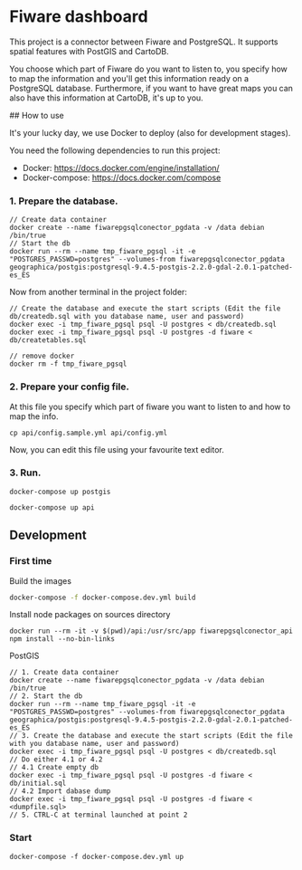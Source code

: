 # Fiware dashboard
This project is a connector between Fiware and PostgreSQL. It supports spatial features with PostGIS and CartoDB.

You choose which part of Fiware do you want to listen to, you specify how to map the information and you'll get this information ready on a PostgreSQL database. Furthermore, if you want to have great maps you can also have this information at CartoDB, it's up to you.

## How to use

It's your lucky day, we use Docker to deploy (also for development stages).

You need the following dependencies to run this project:
* Docker: https://docs.docker.com/engine/installation/
* Docker-compose: https://docs.docker.com/compose


### 1. Prepare the database.
```
// Create data container
docker create --name fiwarepgsqlconector_pgdata -v /data debian /bin/true
// Start the db
docker run --rm --name tmp_fiware_pgsql -it -e "POSTGRES_PASSWD=postgres" --volumes-from fiwarepgsqlconector_pgdata geographica/postgis:postgresql-9.4.5-postgis-2.2.0-gdal-2.0.1-patched-es_ES
```

Now from another terminal in the project folder:
```
// Create the database and execute the start scripts (Edit the file db/createdb.sql with you database name, user and password)
docker exec -i tmp_fiware_pgsql psql -U postgres < db/createdb.sql
docker exec -i tmp_fiware_pgsql psql -U postgres -d fiware < db/createtables.sql

// remove docker
docker rm -f tmp_fiware_pgsql
```

### 2. Prepare your config file.

At this file you specify which part of fiware you want to listen to and how to map the info.

```
cp api/config.sample.yml api/config.yml
```

Now, you can edit this file using your favourite text editor.

### 3. Run.

```
docker-compose up postgis
```

```
docker-compose up api
```


## Development
### First time

Build the images
```Bash
docker-compose -f docker-compose.dev.yml build
```
Install node packages on sources directory
```
docker run --rm -it -v $(pwd)/api:/usr/src/app fiwarepgsqlconector_api npm install --no-bin-links
```

PostGIS
```
// 1. Create data container
docker create --name fiwarepgsqlconector_pgdata -v /data debian /bin/true
// 2. Start the db
docker run --rm --name tmp_fiware_pgsql -it -e "POSTGRES_PASSWD=postgres" --volumes-from fiwarepgsqlconector_pgdata geographica/postgis:postgresql-9.4.5-postgis-2.2.0-gdal-2.0.1-patched-es_ES
// 3. Create the database and execute the start scripts (Edit the file with you database name, user and password)
docker exec -i tmp_fiware_pgsql psql -U postgres < db/createdb.sql
// Do either 4.1 or 4.2
// 4.1 Create empty db
docker exec -i tmp_fiware_pgsql psql -U postgres -d fiware < db/initial.sql
// 4.2 Import dabase dump
docker exec -i tmp_fiware_pgsql psql -U postgres -d fiware < <dumpfile.sql>
// 5. CTRL-C at terminal launched at point 2
```

### Start
```
docker-compose -f docker-compose.dev.yml up
```
